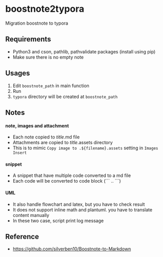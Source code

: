 # boostnote2typora

Migration boostnote to typora

## Requirements

- Python3 and cson, pathlib, pathvalidate packages (install using pip)
- Make sure there is no empty note

## Usages

1. Edit `boostnote_path` in main function
2. Run
3. `typora` directory will be created at `boostnote_path`

## Notes

#### note, images and attachment

- Each note copied to *title*.md file
- Attachments are copied to *title*.assets directory
- This is to mimic `Copy image to .${filename}.assets` setting in `Images Insert`

#### snippet

- A snippet that have multiple code converted to a md file
- Each code will be converted to code block (\`\`\` .. \`\`\`)

#### UML

- It also handle flowchart and latex, but you have to check result
- It does not support inline math and plantuml. you have to translate content manually
- In these two case, script print log message

## Reference

- https://github.com/silverben10/Boostnote-to-Markdown
